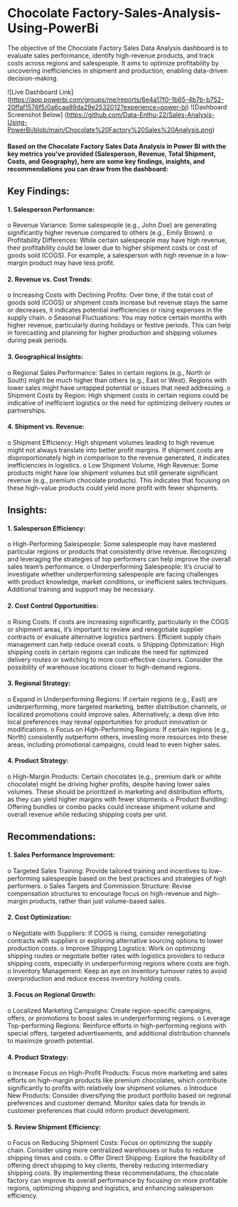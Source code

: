 # Chocolate Factory-Sales-Analysis-Using-PowerBi
The objective of the Chocolate Factory Sales Data Analysis dashboard is to evaluate sales performance, identify high-revenue products, and track costs across regions and salespeople. It aims to optimize profitability by uncovering inefficiencies in shipment and production, enabling data-driven decision-making.

![Live Dashboard Link] (https://app.powerbi.com/groups/me/reports/6e4a17f0-1b65-4b7b-b752-20ffaf1576f5/0a6caa89da29e2532012?experience=power-bi) 
![Dashboard Screenshot Below] (https://github.com/Data-Enthu-22/Sales-Analysis-Using-PowerBi/blob/main/Chocolate%20Factory%20Sales%20Analysis.png)

#### Based on the Chocolate Factory Sales Data Analysis in Power BI with the key metrics you've provided (Salesperson, Revenue, Total Shipment, Costs, and Geography), here are some key findings, insights, and recommendations you can draw from the dashboard:

## Key Findings:
#### 1.	Salesperson Performance:
o	Revenue Variance: Some salespeople (e.g., John Doe) are generating significantly higher revenue compared to others (e.g., Emily Brown).
o	Profitability Differences: While certain salespeople may have high revenue, their profitability could be lower due to higher shipment costs or cost of goods sold (COGS). For example, a salesperson with high revenue in a low-margin product may have less profit.
#### 2.	Revenue vs. Cost Trends:
o	Increasing Costs with Declining Profits: Over time, if the total cost of goods sold (COGS) or shipment costs increase but revenue stays the same or decreases, it indicates potential inefficiencies or rising expenses in the supply chain.
o	Seasonal Fluctuations: You may notice certain months with higher revenue, particularly during holidays or festive periods. This can help in forecasting and planning for higher production and shipping volumes during peak periods.
#### 3.	Geographical Insights:
o	Regional Sales Performance: Sales in certain regions (e.g., North or South) might be much higher than others (e.g., East or West). Regions with lower sales might have untapped potential or issues that need addressing.
o	Shipment Costs by Region: High shipment costs in certain regions could be indicative of inefficient logistics or the need for optimizing delivery routes or partnerships.
#### 4.	Shipment vs. Revenue:
o	Shipment Efficiency: High shipment volumes leading to high revenue might not always translate into better profit margins. If shipment costs are disproportionately high in comparison to the revenue generated, it indicates inefficiencies in logistics.
o	Low Shipment Volume, High Revenue: Some products might have low shipment volumes but still generate significant revenue (e.g., premium chocolate products). This indicates that focusing on these high-value products could yield more profit with fewer shipments.
## Insights:
#### 1.	Salesperson Efficiency:
o	High-Performing Salespeople: Some salespeople may have mastered particular regions or products that consistently drive revenue. Recognizing and leveraging the strategies of top performers can help improve the overall sales team’s performance.
o	Underperforming Salespeople: It’s crucial to investigate whether underperforming salespeople are facing challenges with product knowledge, market conditions, or inefficient sales techniques. Additional training and support may be necessary.
#### 2.	Cost Control Opportunities:
o	Rising Costs: If costs are increasing significantly, particularly in the COGS or shipment areas, it’s important to review and renegotiate supplier contracts or evaluate alternative logistics partners. Efficient supply chain management can help reduce overall costs.
o	Shipping Optimization: High shipping costs in certain regions can indicate the need for optimized delivery routes or switching to more cost-effective couriers. Consider the possibility of warehouse locations closer to high-demand regions.
#### 3.	Regional Strategy:
o	Expand in Underperforming Regions: If certain regions (e.g., East) are underperforming, more targeted marketing, better distribution channels, or localized promotions could improve sales. Alternatively, a deep dive into local preferences may reveal opportunities for product innovation or modifications.
o	Focus on High-Performing Regions: If certain regions (e.g., North) consistently outperform others, investing more resources into these areas, including promotional campaigns, could lead to even higher sales.
#### 4.	Product Strategy:
o	High-Margin Products: Certain chocolates (e.g., premium dark or white chocolate) might be driving higher profits, despite having lower sales volumes. These should be prioritized in marketing and distribution efforts, as they can yield higher margins with fewer shipments.
o	Product Bundling: Offering bundles or combo packs could increase shipment volume and overall revenue while reducing shipping costs per unit.
## Recommendations:
#### 1.	Sales Performance Improvement:
o	Targeted Sales Training: Provide tailored training and incentives to low-performing salespeople based on the best practices and strategies of high performers.
o	Sales Targets and Commission Structure: Revise compensation structures to encourage focus on high-revenue and high-margin products, rather than just volume-based sales.
#### 2.	Cost Optimization:
o	Negotiate with Suppliers: If COGS is rising, consider renegotiating contracts with suppliers or exploring alternative sourcing options to lower production costs.
o	Improve Shipping Logistics: Work on optimizing shipping routes or negotiate better rates with logistics providers to reduce shipping costs, especially in underperforming regions where costs are high.
o	Inventory Management: Keep an eye on inventory turnover rates to avoid overproduction and reduce excess inventory holding costs.
#### 3.	Focus on Regional Growth:
o	Localized Marketing Campaigns: Create region-specific campaigns, offers, or promotions to boost sales in underperforming regions.
o	Leverage Top-performing Regions: Reinforce efforts in high-performing regions with special offers, targeted advertisements, and additional distribution channels to maximize growth potential.
#### 4.	Product Strategy:
o	Increase Focus on High-Profit Products: Focus more marketing and sales efforts on high-margin products like premium chocolates, which contribute significantly to profits with relatively low shipment volumes.
o	Introduce New Products: Consider diversifying the product portfolio based on regional preferences and customer demand. Monitor sales data for trends in customer preferences that could inform product development.
#### 5.	Review Shipment Efficiency:
o	Focus on Reducing Shipment Costs: Focus on optimizing the supply chain. Consider using more centralized warehouses or hubs to reduce shipping times and costs.
o	Offer Direct Shipping: Explore the feasibility of offering direct shipping to key clients, thereby reducing intermediary shipping costs.
By implementing these recommendations, the chocolate factory can improve its overall performance by focusing on more profitable regions, optimizing shipping and logistics, and enhancing salesperson efficiency.
